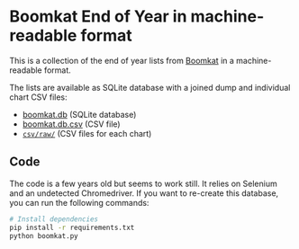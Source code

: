 # Boomkat End of Year in machine-readable format


This is a collection of the end of year lists from [Boomkat](https://boomkat.com/) in a machine-readable format.

The lists are available as SQLite database with a joined dump and individual chart CSV files:

- [boomkat.db](boomkat.db) (SQLite database)
- [boomkat.db.csv](boomkat.db.csv) (CSV file)
- [`csv/raw/`](csv/raw/) (CSV files for each chart)

## Code

The code is a few years old but seems to work still. It relies on Selenium and an undetected Chromedriver. If you want to re-create this database, you can run the following commands:

```bash
# Install dependencies
pip install -r requirements.txt
python boomkat.py
```
